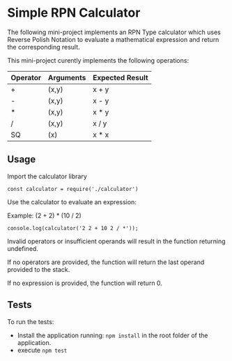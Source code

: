 # Simple RPN Calculator

The following mini-project implements an RPN Type calculator which uses Reverse Polish Notation to evaluate a mathematical expression and return the corresponding result.

This mini-project curently implements the following operations:

| Operator | Arguments | Expected Result |
|----------|-----------|-----------------|
|+|(x,y)|x + y|
|-|(x,y)|x - y|
|*|(x,y)|x * y|
|/|(x,y)|x / y|
|SQ|(x)|x * x|

## Usage
Import the calculator library

`const calculator = require('./calculator')`

Use the calculator to evaluate an expression:

Example: 
(2 + 2) * (10 / 2)

`console.log(calculator('2 2 + 10 2 / *'));`

Invalid operators or insufficient operands will result in the function returning undefined.

If no operators are provided, the function will return the last operand provided to the stack.

If no expression is provided, the function will return 0.

## Tests
To run the tests:

- Install the application running: `npm install` in the root folder of the application.
- execute `npm test`